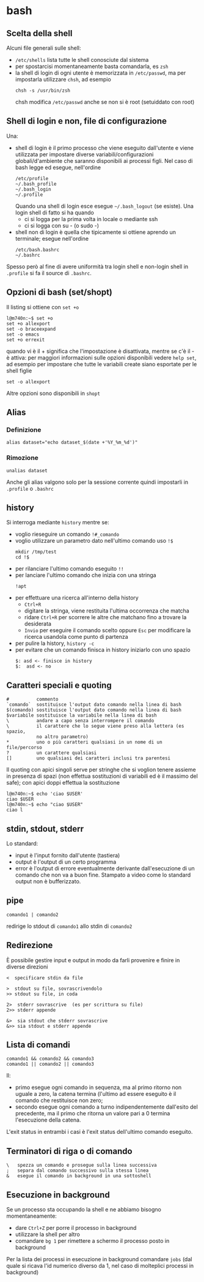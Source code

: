 # bash

## Scelta della shell
Alcuni file generali sulle shell:
- `/etc/shells` lista tutte le shell conosciute dal sistema
- per spostarcisi momentaneamente basta comandarla, es `zsh`
- la shell di login di ogni utente è memorizzata in `/etc/passwd`, 
  ma per impostarla utilizzare `chsh`, ad esempio
  ```
  chsh -s /usr/bin/zsh
  ```
  chsh modifica `/etc/passwd` anche se non si è root (setuiddato con root)

## Shell di login e non, file di configurazione
Una: 
- shell di login è il primo processo che viene eseguito dall'utente e
  viene utilizzata per impostare diverse variabili/configurazioni
  globali/d'ambiente che saranno disponibili ai processi figli. Nel
  caso di bash legge ed esegue, nell'ordine
  ```
  /etc/profile
  ~/.bash_profile
  ~/.bash_login
  ~/.profile
  ```
  Quando una shell di login esce esegue `~/.bash_logout` (se esiste).
  Una login shell di fatto si ha quando
  - ci si logga per la prima volta in locale o mediante ssh
  - ci si logga con su - (o sudo -)
- shell non di login è quella che tipicamente si ottiene aprendo un
  terminale; esegue nell'ordine
  ```
  /etc/bash.bashrc
  ~/.bashrc
  ```

Spesso però al fine di avere uniformità tra login shell e non-login
shell in `.profile` si fa il source di `.bashrc`.


## Opzioni di bash (set/shopt)
Il listing si ottiene con `set +o`
```
l@m740n:~$ set +o
set +o allexport
set -o braceexpand
set -o emacs
set +o errexit
```
quando vi è il + significa che l'impostazione è disattivata, mentre se c'è il -
è attiva: per maggiori informazioni sulle opzioni disponibili vedere 
`help set`, ad esempio per impostare che tutte le variabili create siano esportate per le shell figlie
```
set -o allexport
```
Altre opzioni sono disponibili in `shopt`

## Alias

### Definizione
```
alias dataset="echo dataset_$(date +'%Y_%m_%d')"
```

### Rimozione
```
unalias dataset
```
Anche gli alias valgono solo per la sessione corrente 
quindi impostarli in `.profile` o `.bashrc`


## history
Si interroga mediante `history` mentre se:
- voglio rieseguire un comando `!#_comando`
- voglio utilizzare un parametro dato nell'ultimo comando uso `!$`
  ```
  mkdir /tmp/test
  cd !$
  ```
- per rilanciare l'ultimo comando eseguito `!!`
- per lanciare l'ultimo comando che inizia con una stringa
  ```
  !apt
  ```
- per effettuare una ricerca all'interno della history
  - `Ctrl+R` 
  - digitare la stringa, viene restituita l'ultima occorrenza che matcha
  - ridare `Ctrl+R` per scorrere le altre che matchano fino a trovare 
	la desiderata
  - `Invio` per eseguire il comando scelto oppure `Esc` per modificare 
	la ricerca usandola come punto di partenza
- per pulire la history, `history -c`
- per evitare che un comando finisca in history iniziarlo con uno spazio
  ```
  $: asd <- finisce in history 
  $:  asd <- no
  ```

## Caratteri speciali e quoting
```
#          commento
`comando`  sostituisce l'output dato comando nella linea di bash
$(comando) sostituisce l'output dato comando nella linea di bash
$variabile sostituisce la variabile nella linea di bash
\          andare a capo senza interrompere il comando 
\          il carattere che lo segue viene preso alla lettera (es spazio, 
	       no altro parametro)
*          uno o più caratteri qualsiasi in un nome di un file/percorso
?          un carattere qualsiasi
[]         uno qualsiasi dei caratteri inclusi tra parentesi
```
Il quoting con apici singoli serve per stringhe che si voglion tenere
assieme in presenza di spazi (non effettua sostituzioni di variabili
ed è il massimo del safe); con apici doppi effettua la sostituzione
```
l@m740n:~$ echo 'ciao $USER'
ciao $USER
l@m740n:~$ echo "ciao $USER"
ciao l
```

## stdin, stdout, stderr
Lo standard:
- input è l'input fornito dall'utente (tastiera)
- output è l'output di un certo programma
- error è l'output di errore eventualmente derivante
  dall'esecuzione di un comando che non va a buon fine. 
  Stampato a video come lo standard output non è bufferizzato.

## pipe
```
comando1 | comando2
```
redirige lo stdout di `comando1` allo stdin di `comando2`

## Redirezione
È possibile gestire input e output in modo da farli provenire e finire
in diverse direzioni

```
<  specificare stdin da file

>  stdout su file, sovrascrivendolo
>> stdout su file, in coda

2>  stderr sovrascrive  (es per scrittura su file)
2>> stderr appende

&>  sia stdout che stderr sovrascrive
&>> sia stdout e stderr appende
```

## Lista di comandi
```
comando1 && comando2 && comando3 
comando1 || comando2 || comando3
```
Il:
- primo esegue ogni comando in sequenza, ma al primo ritorno non
  uguale a zero, la catena termina (l'ultimo ad essere eseguito è il
  comando che restituisce non zero;
- secondo esegue ogni comando a turno indipendentemente dall'esito del
  precedente, ma il primo che ritorna un valore pari a 0 termina
  l'esecuzione della catena.

L'exit status in entrambi i casi è l'exit status dell'ultimo comando
eseguito.

## Terminatori di riga o di comando
```
\   spezza un comando e prosegue sulla linea successiva
;   separa dal comando successivo sulla stessa linea
&   esegue il comando in background in una sottoshell
```


## Esecuzione in background
Se un processo sta occupando la shell e ne abbiamo bisogno momentaneamente:
- dare `Ctrl+Z` per porre il processo in background
- utilizzare la shell per altro
- comandare `bg 1` per rimettere a schermo il processo posto in background

Per la lista dei processi in esecuzione in background comandare `jobs`
(dal quale si ricava l'id numerico diverso da 1, nel caso di
molteplici processi in background)


